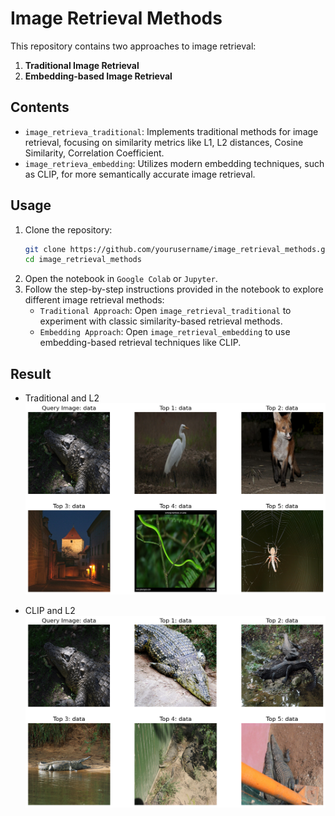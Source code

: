 # Image Retrieval Methods

This repository contains two approaches to image retrieval:
1. **Traditional Image Retrieval** 
2. **Embedding-based Image Retrieval**

## Contents

- `image_retrieva_traditional`: Implements traditional methods for image retrieval, focusing on similarity metrics like L1, L2 distances, Cosine Similarity, Correlation Coefficient.
- `image_retrieva_embedding`: Utilizes modern embedding techniques, such as CLIP, for more semantically accurate image retrieval.

## Usage

1. Clone the repository:
    ```bash
    git clone https://github.com/yourusername/image_retrieval_methods.git
    cd image_retrieval_methods
    ```
2. Open the notebook in `Google Colab` or `Jupyter`.
3. Follow the step-by-step instructions provided in the notebook to explore different image retrieval methods:
    - `Traditional Approach`: Open `image_retrieval_traditional` to experiment with classic similarity-based retrieval methods.
    - `Embedding Approach`: Open `image_retrieval_embedding` to use embedding-based retrieval techniques like CLIP.

## Result

- Traditional and L2
![Traditional and L2](results/traditional_l2.png)

- CLIP and L2
![CLIP and L2](results/clip_l2.png)